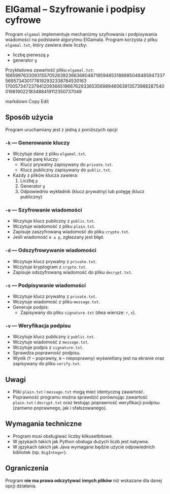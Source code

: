 # ElGamal – Szyfrowanie i podpisy cyfrowe

Program `elgamal` implementuje mechanizmy szyfrowania i podpisywania wiadomości na podstawie algorytmu ElGamala. Program korzysta z pliku `elgamal.txt`, który zawiera dwie liczby:

- liczbę pierwszą `p`
- generator `g`

Przykładowa zawartość pliku `elgamal.txt`:
1665997633093155705263923663680487185948531888850484859473375695734301776192932338784530163
170057347237941209366519667629336535698946063913573988287540019819022183488419112350737049

markdown
Copy
Edit

## Sposób użycia

Program uruchamiany jest z jedną z poniższych opcji:

### `-k` — Generowanie kluczy

- Wczytuje dane z pliku `elgamal.txt`.
- Generuje parę kluczy:
  - Klucz prywatny zapisywany do `private.txt`.
  - Klucz publiczny zapisywany do `public.txt`.
- Każdy z plików klucza zawiera:
  1. Liczbę `p`
  2. Generator `g`
  3. Odpowiednio wykładnik (klucz prywatny) lub potęgę (klucz publiczny)

### `-e` — Szyfrowanie wiadomości

- Wczytuje klucz publiczny z `public.txt`.
- Wczytuje wiadomość z pliku `plain.txt`.
- Zapisuje zaszyfrowaną wiadomość do pliku `crypto.txt`.
- Jeśli wiadomość `m ≥ p`, zgłaszany jest błąd.

### `-d` — Odszyfrowywanie wiadomości

- Wczytuje klucz prywatny z `private.txt`.
- Wczytuje kryptogram z `crypto.txt`.
- Zapisuje odszyfrowaną wiadomość do pliku `decrypt.txt`.

### `-s` — Podpisywanie wiadomości

- Wczytuje klucz prywatny z `private.txt`.
- Wczytuje wiadomość z pliku `message.txt`.
- Generuje podpis:
  - Zapisywany do pliku `signature.txt` (dwa wiersze: `r`, `x`).

### `-v` — Weryfikacja podpisu

- Wczytuje klucz publiczny z `public.txt`.
- Wczytuje wiadomość z `message.txt`.
- Wczytuje podpis z `signature.txt`.
- Sprawdza poprawność podpisu.
- Wynik (`T` – poprawny, `N` – niepoprawny) wyświetlany jest na ekranie oraz zapisywany do pliku `verify.txt`.

## Uwagi

- Pliki `plain.txt` i `message.txt` mogą mieć identyczną zawartość.
- Poprawność programu można sprawdzić porównując zawartość `plain.txt` i `decrypt.txt` oraz testując poprawność weryfikacji podpisu (zarówno poprawnego, jak i sfałszowanego).

## Wymagania techniczne

- Program musi obsługiwać liczby kilkusetbitowe.
- W językach takich jak Python obsługa dużych liczb jest natywna.
- W językach takich jak Java wymagane będzie użycie odpowiednich bibliotek (np. `BigInteger`).

## Ograniczenia

Program **nie ma prawa odczytywać innych plików** niż wskazane dla danej opcji działania.